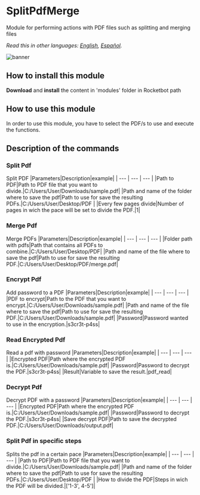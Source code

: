 # SplitPdfMerge
  
Module for performing actions with PDF files such as splitting and merging files    

*Read this in other languages: [English](Manual_SplitPdfMerge.md), [Español](Manual_SplitPdfMerge.es.md).*
  
![banner](imgs/Banner_SplitPdfMerge.png)
## How to install this module
  
__Download__ and __install__ the content in 'modules' folder in Rocketbot path  


## How to use this module
In order to use this module, you have to select the PDF/s to use and execute the functions.


## Description of the commands

### Split Pdf
  
Split PDF
|Parameters|Description|example|
| --- | --- | --- |
|Path to PDF|Path to PDF file that you want to divide.|C:/Users/User/Downloads/sample.pdf|
|Path and name of the folder where to save the pdf|Path to use for save the resulting PDFs.|C:/Users/User/Desktop/PDF |
|Every few pages divide|Number of pages in wich the pace will be set to divide the PDF.|1|

### Merge Pdf
  
Merge PDFs 
|Parameters|Description|example|
| --- | --- | --- |
|Folder path with pdfs|Path that contains all PDFs to combine.|C:/Users/User/Desktop/PDF|
|Path and name of the file where to save the pdf|Path to use for save the resulting PDF.|C:/Users/User/Desktop/PDF/merge.pdf|

### Encrypt Pdf
  
Add password to a PDF
|Parameters|Description|example|
| --- | --- | --- |
|PDF to encrypt|Path to the PDF that you want to encrypt.|C:/Users/User/Downloads/sample.pdf|
|Path and name of the file where to save the pdf|Path to use for save the resulting PDF.|C:/Users/User/Downloads/sample.pdf|
|Password|Password wanted to use in the encryption.|s3cr3t-p4ss|

### Read Encrypted Pdf
  
Read a pdf with password
|Parameters|Description|example|
| --- | --- | --- |
|Encrypted PDF|Path where the encrypted PDF is.|C:/Users/User/Downloads/sample.pdf|
|Password|Password to decrypt the PDF.|s3cr3t-p4ss|
|Result|Variable to save the result.|pdf_read|

### Decrypt Pdf
  
Decrypt PDF with a password
|Parameters|Description|example|
| --- | --- | --- |
|Encrypted PDF|Path where the encrypted PDF is.|C:/Users/User/Downloads/sample.pdf|
|Password|Password to decrypt the PDF.|s3cr3t-p4ss|
|Save decrypt PDF|Path to save the decrypted PDF.|C:/Users/User/Downloads/output.pdf|

### Split Pdf in specific steps
  
Splits the pdf in a certain pace
|Parameters|Description|example|
| --- | --- | --- |
|Path to PDF|Path to PDF file that you want to divide.|C:/Users/User/Downloads/sample.pdf|
|Path and name of the folder where to save the pdf|Path to use for save the resulting PDFs.|C:/Users/User/Desktop/PDF |
|How to divide the PDF|Steps in wich the PDF will be divided.|['1-3', 4-5']|
